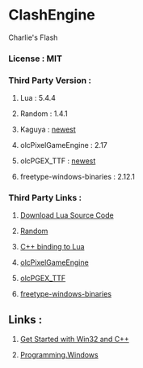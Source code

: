 # ClashEngine

Charlie's Flash

### License : MIT

### Third Party Version : 

1. Lua : 5.4.4

1. Random : 1.4.1

1. Kaguya : [newest](https://github.com/satoren/kaguya)

1. olcPixelGameEngine : 2.17

1. olcPGEX_TTF : [newest](https://github.com/gorbit99/olcPGEX_TTF)

1. freetype-windows-binaries : 2.12.1

### Third Party Links :

1. [Download Lua Source Code](https://www.lua.org/versions.html#5.4)

1. [Random](https://github.com/effolkronium/random)

1. [C++ binding to Lua](https://github.com/satoren/kaguya)

1. [olcPixelGameEngine](https://github.com/OneLoneCoder/olcPixelGameEngine)

1. [olcPGEX_TTF](https://github.com/gorbit99/olcPGEX_TTF)

1. [freetype-windows-binaries](https://github.com/ubawurinna/freetype-windows-binaries)

## Links : 

1. [Get Started with Win32 and C++](https://docs.microsoft.com/en-us/windows/win32/learnwin32/learn-to-program-for-windows)

1. [Programming.Windows](https://documentation.help/Programming.Windows-zh/Index.htm)